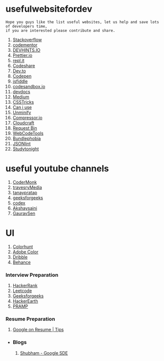 # usefulwebsitefordev
```
Hope you guys like the list useful websites, let us help and save lots of developers time, 
if you are interested please contribute and share.
```
1. [Stackoverflow](https://stackoverflow.com/)
1. [codementor](https://www.codementor.io/)
1. [DEVHINTS.IO](https://devhints.io/)
1. [Prettier.io](https://prettier.io/)
1. [repl.it](https://repl.it/)
1. [Codeshare](https://codeshare.io/)
1. [Dev.to](https://dev.to/)
1. [Codepen](https://codepen.io/)
1. [jsfiddle](https://jsfiddle.net/)
1. [codesandbox.io](https://codesandbox.io/)
1. [devdocs](https://devdocs.io/)
1. [Medium](https://medium.com/)
1. [CSSTricks]()
1. [Can i use](https://caniuse.com/)
1. [Unminify](https://unminify.com/)
1. [Compressor.io](https://compressor.io/)
1. [Cloudcraft](https://www.cloudcraft.co/)
1. [Request Bin](https://requestbin.com/)
1. [WebCodeTools](https://webcode.tools/)
1. [Bundlephobia](https://bundlephobia.com/)
1. [JSONlint](https://jsonlint.com/)
1. [Studytonight](https://www.studytonight.com/)



# useful youtube channels 
1. [CoderMonk]() 
1. [travesryMedia]()
1. [tanaypratap]()
1. [geeksforgeeks]()
1. [codex]()
1. [Akshaysaini]()
1. [GauravSen](https://www.youtube.com/c/GauravSensei/featured)


# UI
1. [Colorhunt](https://colorhunt.co/palettes/trendy)
1. [Adobe Color](https://color.adobe.com/)
1. [Dribble](https://dribbble.com)
1. [Behance](https://www.behance.net/)



### Interview Preparation
1. [HackerRank]()
1. [Leetcode]()
1. [Geeksforgeeks]()
1. [HackerEarth]()
1. [PRAMP](https://www.pramp.com/#/)

### Resume Preparation
1. [Google on Resume | Tips](https://youtu.be/BYUy1yvjHxE)
  * ### Blogs
    1. [Shubham - Google SDE](https://heyshubham.medium.com/journey-to-google-687e3de7e6d6)
